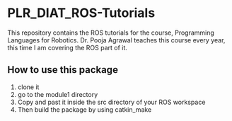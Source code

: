 # PLR_DIAT_ROS-Tutorials
This repository contains the ROS tutorials for the course, Programming Languages for Robotics. Dr. Pooja Agrawal teaches this course every year, this time I am covering the ROS part of it. 

## How to use this package
1. clone it
2. go to the module1 directory
3. Copy and past it inside the src directory of your ROS workspace
4. Then build the package by using catkin_make
